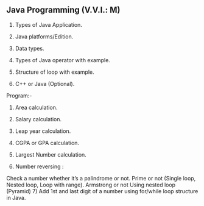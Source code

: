 ## Java Programming (V.V.I.: M)

1.  Types of Java Application.

2.  Java platforms/Edition.

3.  Data types.

4.  Types of Java operator with example.

5.  Structure of loop with example.

6.  C++ or Java (Optional).

Program:-

1.  Area calculation.

2.  Salary calculation.

3.  Leap year calculation.

4.  CGPA or GPA calculation.

5.  Largest Number calculation.

6.  Number reversing :

Check a number whether it’s a palindrome or not.
Prime or not (Single loop, Nested loop, Loop with range).
Armstrong or not
Using nested loop (Pyramid) 7) Add 1st and last digit of a number using for/while loop structure in Java.

